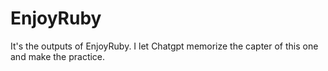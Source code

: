 # EnjoyRuby
It's the outputs of EnjoyRuby.  I let Chatgpt memorize the capter of this one and make the practice.

